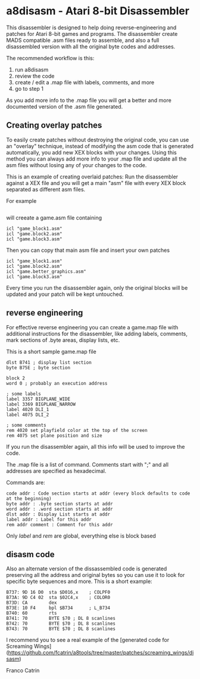 # a8disasm - Atari 8-bit Disassembler

This disassembler is designed to help doing reverse-engineering and patches for Atari 8-bit games and programs.
The disassembler create MADS compatible .asm files ready to assemble, and also a full disassembled version with all the original byte codes and addresses.

The recommended workflow is this:
1. run a8disasm
2. review the code
3. create / edit a .map file with labels, comments, and more
4. go to step 1

As you add more info to the .map file you will get a better and more documented version of the .asm file generated.

## Creating overlay patches
To easily create patches without destroying the original code, you can use an "overlay" technique,
instead of modifying the asm code that is generated automatically, you add new XEX blocks with your changes.
Using this method you can always add more info to your .map file and update all the asm files without 
losing any of your changes to the code.

This is an example of creating overlaid patches: Run the disassembler against a XEX file and you will get
a main "asm" file with every XEX block separated as different asm files.

For example

```java -jar a8disasm.jar game.xex
```

will creeate a game.asm file containing

```  icl "game.inc"
icl "game_block1.asm"
icl "game.block2.asm"
icl "game.block3.asm"
```  

Then you can copy that main asm file and insert your own patches


```  icl "game.inc"
icl "game_block1.asm"
icl "game.block2.asm"
icl "game.better_graphics.asm"
icl "game.block3.asm"
```  

Every time you run the disassembler again, only the original blocks will be updated and your patch will be kept untouched.

## reverse engineering
For effective reverse engineering you can create a game.map file with additional instructions for the disassembler, like adding labels, comments, mark sections of .byte areas, display lists, etc.

This is a short sample game.map file

```block 1
dlst B741 ; display list section
byte B75E ; byte section

block 2
word 0 ; probably an execution address

; some labels
label 3357 BIGPLANE_WIDE
label 3369 BIGPLANE_NARROW
label 4020 DLI_1
label 4075 DLI_2

; some comments
rem 4020 set playfield color at the top of the screen
rem 4075 set plane position and size
```

If you run the disassembler again, all this info will be used to improve the code.

The .map file is a list of command. Comments start with ";" and all addresses are specified as hexadecimal.

Commands are:

```block n   : This section applies only to XEX block n
code addr : Code section starts at addr (every block defaults to code at the beginning)
byte addr : .byte section starts at addr
word addr : .word section starts at addr
dlst addr : Display List starts at addr
label addr : Label for this addr
rem addr comment : Comment for this addr
```
Only *label* and *rem* are global, everything else is block based

## disasm code

Also an alternate version of the dissassembled code is generated preserving all the address and original bytes
so you can use it to look for specific byte sequences and more. This is a short example:

```B734: BD 5E B7  lda $B75E,x    ; L_B75E
B737: 9D 16 D0  sta $D016,x    ; COLPF0
B73A: 9D C4 02  sta $02C4,x    ; COLOR0
B73D: CA        dex
B73E: 10 F4     bpl $B734      ; L_B734
B740: 60        rts
B741: 70        BYTE $70 ; DL 8 scanlines
B742: 70        BYTE $70 ; DL 8 scanlines
B743: 70        BYTE $70 ; DL 8 scanlines
```
I recommend you to see a real example of the [generated code for Screaming Wings]
(https://github.com/fcatrin/a8tools/tree/master/patches/screaming_wings/disasm)

Franco Catrin

